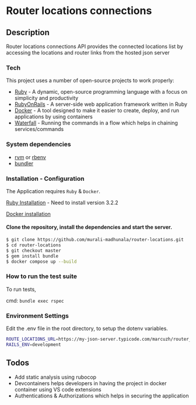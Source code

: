 # Router locations connections
## Description
Router locations connections API provides the connected locations list by accessing the locations and router links from the hosted json server

### Tech

This project uses a number of open-source projects to work properly:

* [Ruby](https://www.ruby-lang.org/en/) - A dynamic, open-source programming language with a focus on simplicity and productivity
* [RubyOnRails](https://rubyonrails.org/) -  A server-side web application framework written in Ruby
* [Docker](https://docs.docker.com/) - A tool designed to make it easier to create, deploy, and run applications by using containers
* [Waterfall](https://github.com/apneadiving/waterfall) - Running the commands in a flow which helps in chaining services/commands

### System dependencies
* [rvm](https://rvm.io/) or [rbenv](https://github.com/rbenv/rbenv)
* [bundler](https://bundler.io/)

### Installation - Configuration

The Application requires `Ruby` & `Docker`.

[Ruby Installation](https://www.ruby-lang.org/en/) - Need to install version 3.2.2

[Docker installation](https://docs.docker.com/engine/install/)

#### Clone the repository, install the dependencies and start the server.

```sh
$ git clone https://github.com/murali-madhunala/router-locations.git
$ cd router-locations
$ git checkout master
$ gem install bundle
$ docker compose up --build
```

### How to run the test suite

To run tests,

cmd: `bundle exec rspec`

### Environment Settings

Edit the .env file in the root directory, to setup the dotenv variables.

```bash
ROUTE_LOCATIONS_URL=https://my-json-server.typicode.com/marcuzh/router_location_test_api/db
RAILS_ENV=development
```

## Todos
* Add static analysis using rubocop
* Devcontainers helps developers in having the project in docker container using VS code extensions
* Authentications & Authorizations which helps in securing the application


